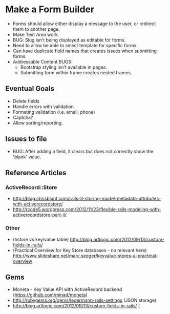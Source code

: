 # Make a Form Builder

* Forms should allow either display a message to the user, or redirect them to another page.
* Make Text Area work.
* BUG: Slug isn't being displayed as editable for forms.
* Need to allow be able to select template for specific forms.
* Can have duplicate field names that creates issues when submitting forms.
* Addressable Content BUGS:
    * Bootstrap styling isn't available in pages.
    * Submitting form within frame creates nested frames.

## Eventual Goals

* Delete fields
* Handle errors with validation
* Formating validation (i.e. email, phone)
* Captcha?
* Allow sorting/reporting.

## Issues to file

* BUG: After adding a field, it clears but does not correctly show the 'blank' value.

## Reference Articles

### ActiveRecord::Store

* http://blog.chrisblunt.com/rails-3-storing-model-metadata-attributes-with-activerecordstore/
* http://rcode5.wordpress.com/2012/11/23/flexible-rails-modeling-with-activerecordstore-part-ii/

### Other

* (hstore vs key/value table) http://blog.artlogic.com/2012/09/13/custom-fields-in-rails/
* (Practical Overview for Key Store databases - no relevant here) http://www.slideshare.net/marc.seeger/keyvalue-stores-a-practical-overview

## Gems

* Moneta - Key Value API with ActiveRecord backend (https://github.com/minad/moneta)
* http://rubygems.org/gems/ledermann-rails-settings (JSON storage)
* http://blog.artlogic.com/2012/09/13/custom-fields-in-rails/ (